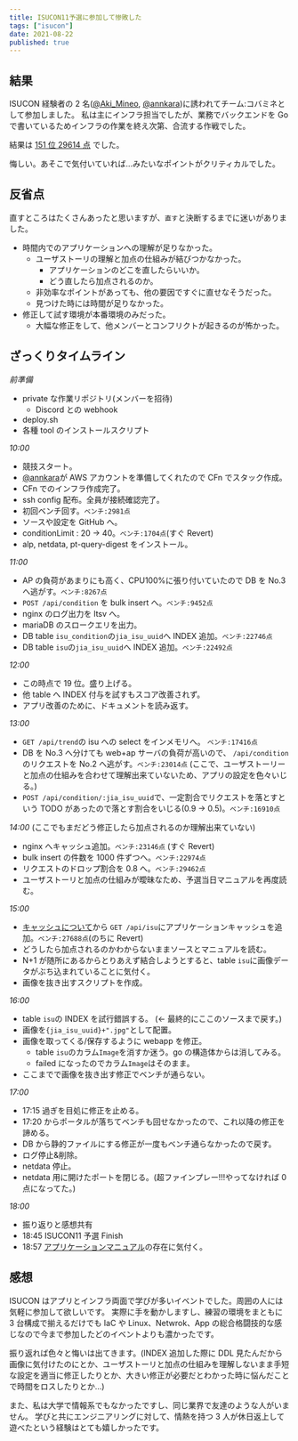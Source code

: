 ```yaml
---
title: ISUCON11予選に参加して惨敗した
tags: ["isucon"]
date: 2021-08-22
published: true
---
```


## 結果

ISUCON 経験者の 2 名([@Aki_Mineo](https://twitter.com/Aki_Mineo), [@annkara](https://twitter.com/__annkara__))に誘われてチーム:コバミネとして参加しました。
私は主にインフラ担当でしたが、業務でバックエンドを Go で書いているためインフラの作業を終え次第、合流する作戦でした。

結果は [151 位 29614 点](https://isucon.net/archives/56021246.html) でした。

悔しい。あそこで気付いていれば...みたいなポイントがクリティカルでした。

## 反省点

直すところはたくさんあったと思いますが、`直す`と決断するまでに迷いがありました。

- 時間内でのアプリケーションへの理解が足りなかった。
  - ユーザストーリの理解と加点の仕組みが結びつかなかった。
    - アプリケーションのどこを直したらいいか。
    - どう直したら加点されるのか。
  - 非効率なポイントがあっても、他の要因ですぐに直せなそうだった。
  - 見つけた時には時間が足りなかった。
- 修正して試す環境が本番環境のみだった。
  - 大幅な修正をして、他メンバーとコンフリクトが起きるのが怖かった。

## ざっくりタイムライン

_前準備_

- private な作業リポジトリ(メンバーを招待)
  - Discord との webhook
- deploy.sh
- 各種 tool のインストールスクリプト

_10:00_

- 競技スタート。
- [@annkara](https://twitter.com/__annkara__)が AWS アカウントを準備してくれたので CFn でスタック作成。
- CFn でのインフラ作成完了。
- ssh config 配布。全員が接続確認完了。
- 初回ベンチ回す。`ベンチ:2981点`
- ソースや設定を GitHub へ。
- conditionLimit : 20 -> 40。`ベンチ:1704点`(すぐ Revert)
- alp, netdata, pt-query-digest をインストール。

_11:00_

- AP の負荷があまりにも高く、CPU100%に張り付いていたので DB を No.3 へ逃がす。`ベンチ:8267点`
- `POST /api/condition` を bulk insert へ。`ベンチ:9452点`
- nginx のログ出力を ltsv へ。
- mariaDB のスロークエリを出力。
- DB table `isu_condition`の`jia_isu_uuid`へ INDEX 追加。`ベンチ:22746点`
- DB table `isu`の`jia_isu_uuid`へ INDEX 追加。`ベンチ:22492点`

_12:00_

- この時点で 19 位。盛り上げる。
- 他 table へ INDEX 付与を試すもスコア改善されず。
- アプリ改善のために、ドキュメントを読み返す。

_13:00_

- `GET /api/trend`の isu への select をインメモリへ。 `ベンチ:17416点`
- DB を No.3 へ分けても web+ap サーバの負荷が高いので、 `/api/condition`のリクエストを No.2 へ逃がす。`ベンチ:23014点`
  (ここで、ユーザストーリーと加点の仕組みを合わせて理解出来ていないため、アプリの設定を色々いじる。)
- `POST /api/condition/:jia_isu_uuid`で、一定割合でリクエストを落とすという TODO があったので落とす割合をいじる(0.9 -> 0.5)。`ベンチ:16910点`

_14:00_
(ここでもまだどう修正したら加点されるのか理解出来ていない)

- nginx へキャッシュ追加。`ベンチ:23146点` (すぐ Revert)
- bulk insert の件数を 1000 件ずつへ。`ベンチ:22974点`
- リクエストのドロップ割合を 0.8 へ。`ベンチ:29462点`
- ユーザストーリと加点の仕組みが曖昧なため、予選当日マニュアルを再度読む。

_15:00_

- [キャッシュについて](https://gist.github.com/ockie1729/53589a0e8c979198b6231d8599153c70#%E3%82%AD%E3%83%A3%E3%83%83%E3%82%B7%E3%83%A5%E3%81%AB%E3%81%A4%E3%81%84%E3%81%A6)から `GET /api/isu`にアプリケーションキャッシュを追加。`ベンチ:27688点`(のちに Revert)
- どうしたら加点されるのかわからないままソースとマニュアルを読む。
- N+1 が随所にあるからとりあえず結合しようとすると、table `isu`に画像データがぶち込まれていることに気付く。
- 画像を抜き出すスクリプトを作成。

_16:00_

- table `isu`の INDEX を試行錯誤する。 (<- 最終的にここのソースまで戻す。)
- 画像を`{jia_isu_uuid}+".jpg"`として配置。
- 画像を取ってくる/保存するように webapp を修正。
  - table `isu`のカラム`Image`を消すか迷う。go の構造体からは消してみる。
  - failed になったのでカラム`Image`はそのまま。
- ここまでで画像を抜き出す修正でベンチが通らない。

_17:00_

- 17:15 過ぎを目処に修正を止める。
- 17:20 からポータルが落ちてベンチも回せなかったので、これ以降の修正を諦める。
- DB から静的ファイルにする修正が一度もベンチ通らなかったので戻す。
- ログ停止&削除。
- netdata 停止。
- netdata 用に開けたポートを閉じる。(超ファインプレー!!!やってなければ 0 点になってた。)

_18:00_

- 振り返りと感想共有
- 18:45 ISUCON11 予選 Finish
- 18:57 [アプリケーションマニュアル](https://gist.github.com/ockie1729/fcb41ade9cb9d2166dd3f53e5179e8a9)の存在に気付く。

## 感想

ISUCON はアプリとインフラ両面で学びが多いイベントでした。周囲の人には気軽に参加して欲しいです。
実際に手を動かしますし、練習の環境をまともに 3 台構成で揃えるだけでも IaC や Linux、Netwrok、App の総合格闘技的な感じなので今まで参加したどのイベントよりも濃かったです。

振り返れば色々と悔いは出てきます。(INDEX 追加した際に DDL 見たんだから画像に気付けたのにとか、ユーザストーリと加点の仕組みを理解しないまま手短な設定を適当に修正したりとか、大きい修正が必要だとわかった時に悩んだことで時間をロスしたりとか...)

また、私は大学で情報系でもなかったですし、同じ業界で友達のような人がいません。
学びと共にエンジニアリングに対して、情熱を持つ 3 人が休日返上して遊べたという経験はとても嬉しかったです。
